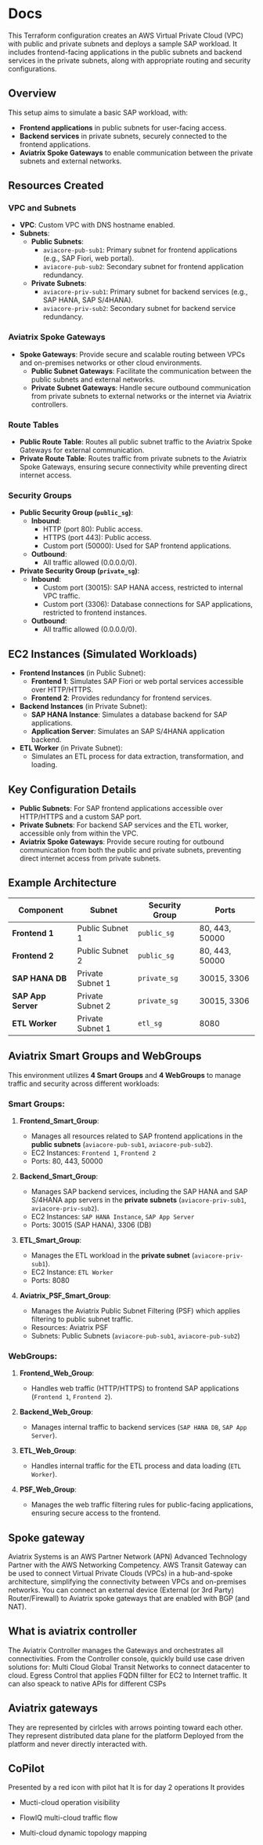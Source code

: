 # Docs


This Terraform configuration creates an AWS Virtual Private Cloud (VPC) with public and private subnets and deploys a sample SAP workload. It includes frontend-facing applications in the public subnets and backend services in the private subnets, along with appropriate routing and security configurations.

## Overview

This setup aims to simulate a basic SAP workload, with:

- **Frontend applications** in public subnets for user-facing access.
- **Backend services** in private subnets, securely connected to the frontend applications.
- **Aviatrix Spoke Gateways** to enable communication between the private subnets and external networks.

## Resources Created

### VPC and Subnets

- **VPC**: Custom VPC with DNS hostname enabled.
- **Subnets**:
    - **Public Subnets**:
        - `aviacore-pub-sub1`: Primary subnet for frontend applications (e.g., SAP Fiori, web portal).
        - `aviacore-pub-sub2`: Secondary subnet for frontend application redundancy.
    - **Private Subnets**:
        - `aviacore-priv-sub1`: Primary subnet for backend services (e.g., SAP HANA, SAP S/4HANA).
        - `aviacore-priv-sub2`: Secondary subnet for backend service redundancy.

### Aviatrix Spoke Gateways

- **Spoke Gateways**: Provide secure and scalable routing between VPCs and on-premises networks or other cloud environments.
    - **Public Subnet Gateways**: Facilitate the communication between the public subnets and external networks.
    - **Private Subnet Gateways**: Handle secure outbound communication from private subnets to external networks or the internet via Aviatrix controllers.

### Route Tables

- **Public Route Table**: Routes all public subnet traffic to the Aviatrix Spoke Gateways for external communication.
- **Private Route Table**: Routes traffic from private subnets to the Aviatrix Spoke Gateways, ensuring secure connectivity while preventing direct internet access.

### Security Groups

- **Public Security Group (`public_sg`)**:
    - **Inbound**:
        - HTTP (port 80): Public access.
        - HTTPS (port 443): Public access.
        - Custom port (50000): Used for SAP frontend applications.
    - **Outbound**:
        - All traffic allowed (0.0.0.0/0).
- **Private Security Group (`private_sg`)**:
    - **Inbound**:
        - Custom port (30015): SAP HANA access, restricted to internal VPC traffic.
        - Custom port (3306): Database connections for SAP applications, restricted to frontend instances.
    - **Outbound**:
        - All traffic allowed (0.0.0.0/0).

## EC2 Instances (Simulated Workloads)

- **Frontend Instances** (in Public Subnet):
    - **Frontend 1**: Simulates SAP Fiori or web portal services accessible over HTTP/HTTPS.
    - **Frontend 2**: Provides redundancy for frontend services.
- **Backend Instances** (in Private Subnet):
    - **SAP HANA Instance**: Simulates a database backend for SAP applications.
    - **Application Server**: Simulates an SAP S/4HANA application backend.
- **ETL Worker** (in Private Subnet):
    - Simulates an ETL process for data extraction, transformation, and loading.

## Key Configuration Details

- **Public Subnets**: For SAP frontend applications accessible over HTTP/HTTPS and a custom SAP port.
- **Private Subnets**: For backend SAP services and the ETL worker, accessible only from within the VPC.
- **Aviatrix Spoke Gateways**: Provide secure routing for outbound communication from both the public and private subnets, preventing direct internet access from private subnets.

## Example Architecture

|Component|Subnet|Security Group|Ports|
|---|---|---|---|
|**Frontend 1**|Public Subnet 1|`public_sg`|80, 443, 50000|
|**Frontend 2**|Public Subnet 2|`public_sg`|80, 443, 50000|
|**SAP HANA DB**|Private Subnet 1|`private_sg`|30015, 3306|
|**SAP App Server**|Private Subnet 2|`private_sg`|30015, 3306|
|**ETL Worker**|Private Subnet 1|`etl_sg`|8080|

## Aviatrix Smart Groups and WebGroups

This environment utilizes **4 Smart Groups** and **4 WebGroups** to manage traffic and security across different workloads:

### Smart Groups:

1. **Frontend_Smart_Group**:
    
    - Manages all resources related to SAP frontend applications in the **public subnets** (`aviacore-pub-sub1`, `aviacore-pub-sub2`).
    - EC2 Instances: `Frontend 1`, `Frontend 2`
    - Ports: 80, 443, 50000
2. **Backend_Smart_Group**:
    
    - Manages SAP backend services, including the SAP HANA and SAP S/4HANA app servers in the **private subnets** (`aviacore-priv-sub1`, `aviacore-priv-sub2`).
    - EC2 Instances: `SAP HANA Instance`, `SAP App Server`
    - Ports: 30015 (SAP HANA), 3306 (DB)
3. **ETL_Smart_Group**:
    
    - Manages the ETL workload in the **private subnet** (`aviacore-priv-sub1`).
    - EC2 Instance: `ETL Worker`
    - Ports: 8080
4. **Aviatrix_PSF_Smart_Group**:
    
    - Manages the Aviatrix Public Subnet Filtering (PSF) which applies filtering to public subnet traffic.
    - Resources: Aviatrix PSF
    - Subnets: Public Subnets (`aviacore-pub-sub1`, `aviacore-pub-sub2`)

### WebGroups:

1. **Frontend_Web_Group**:
    
    - Handles web traffic (HTTP/HTTPS) to frontend SAP applications (`Frontend 1`, `Frontend 2`).
2. **Backend_Web_Group**:
    
    - Manages internal traffic to backend services (`SAP HANA DB`, `SAP App Server`).
3. **ETL_Web_Group**:
    
    - Handles internal traffic for the ETL process and data loading (`ETL Worker`).
4. **PSF_Web_Group**:
    
    - Manages the web traffic filtering rules for public-facing applications, ensuring secure access to the frontend.



## Spoke gateway

Aviatrix Systems is an AWS Partner Network (APN) Advanced Technology Partner with the AWS Networking Competency. AWS Transit Gateway can be used to connect Virtual Private Clouds (VPCs) in a hub-and-spoke architecture, simplifying the connectivity between VPCs and on-premises networks. You can connect an external device (External (or 3rd Party) Router/Firewall) to Aviatrix spoke gateways that are enabled with BGP (and NAT).

## What is aviatrix controller

The Aviatrix Controller manages the Gateways and orchestrates all connectivities. From the Controller console, quickly build use case driven solutions for: Multi Cloud Global Transit Networks to connect datacenter to cloud. Egress Control that applies FQDN fillter for EC2 to Internet traffic. It can also speack to native APIs for different CSPs

## Aviatrix gateways

They are represented by cirlcles with arrows pointing toward each other. They represent distributed data plane for the platform Deployed from the platform and never directly interacted with.

## CoPilot

Presented by a red icon with pilot hat It is for day 2 operations It provides

- Mucti-cloud operation visibility

- FlowIQ multi-cloud traffic flow

- Multi-cloud dynamic topology mapping